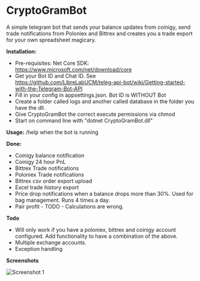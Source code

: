 # CryptoGramBot


A simple telegram bot that sends your balance updates from coinigy, send trade notifications from Poloniex and Bittrex and creates you a trade export for your own spreadsheet magicary. 


**Installation:**


* Pre-requisites: Net Core SDK: https://www.microsoft.com/net/download/core
* Get your Bot ID and Chat ID. See https://github.com/LibreLabUCM/teleg-api-bot/wiki/Getting-started-with-the-Telegram-Bot-API
* Fill in your config in appsettings.json. Bot ID is WITHOUT Bot
* Create a folder called logs and another called database in the folder you have the dll. 
* Give CryptoGramBot the correct execute permissions via chmod
* Start on command line with "dotnet CryptoGramBot.dll"


**Usage:**
/help when the bot is running

**Done:**
* Coinigy balance notification
* Coinigy 24 hour PnL
* Bittrex Trade notifications
* Poloniex Trade notifications
* Bittrex csv order export upload
* Excel trade history export
* Price drop notifications when a balance drops more than 30%. Used for bag management. Runs 4 times a day. 
* Pair profit - TODO - Calculations are wrong. 

**Todo**
* Will only work if you have a poloniex, bittrex and coinigy account configured. Add functionality to have a combination of the above. 
* Multiple exchange accounts. 
* Exception handling

**Screenshots**


![Screenshot 1](https://github.com/mehtadone/CryptoGramBot/blob/master/CryptoGramBot/images/screenshot.png?raw=true)


